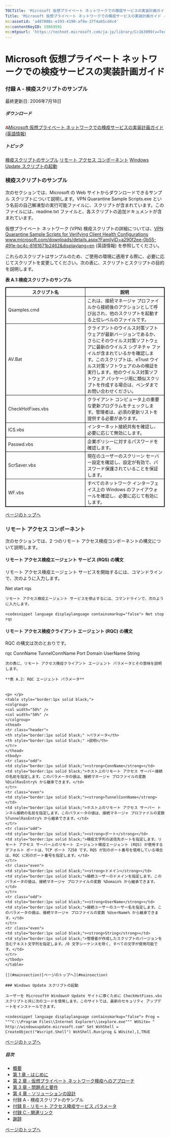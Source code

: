 ```yaml
---
TOCTitle: 'Microsoft 仮想プライベート ネットワークでの検疫サービスの実装計画ガイド - 付録 A'
Title: 'Microsoft 仮想プライベート ネットワークでの検疫サービスの実装計画ガイド - 付録 A'
ms:assetid: 'a487808c-e193-4190-af9a-37f4ab5cd4c4'
ms:contentKeyID: 19869591
ms:mtpsurl: 'https://technet.microsoft.com/ja-jp/library/Cc163099(v=TechNet.10)'
---
```


Microsoft 仮想プライベート ネットワークでの検疫サービスの実装計画ガイド
=======================================================================

### 付録 A - 検疫スクリプトのサンプル

最終更新日: 2006年7月18日

##### ダウンロード

[![](images/Cc163099.icon_exe(ja-jp,TechNet.10).gif)Microsoft 仮想プライベート ネットワークでの検疫サービスの実装計画ガイド (英語情報)](http://go.microsoft.com/fwlink/?linkid=41308)

##### トピック

[](#ecaa)[検疫スクリプトのサンプル](#ecaa)
[](#ebaa)[リモート アクセス コンポーネント](#ebaa)
[](#eaaa)[Windows Update スクリプトの起動](#eaaa)

### 検疫スクリプトのサンプル

次のセクションでは、Microsoft の Web サイトからダウンロードできるサンプル スクリプトについて説明します。VPN Quarantine Sample Scripts.exe という名前の自己解凍型の実行可能ファイルに、スクリプトが含まれています。このファイルには、readme.txt ファイルと、各スクリプトの追加ドキュメントが含まれています。

仮想プライベート ネットワーク (VPN) 検疫スクリプトの詳細については、[VPN Quarantine Sample Scripts for Verifying Client Health Configurations](http://www.microsoft.com/downloads/details.aspx?familyid=a290f2ee-0b55-491e-bc4c-8161671b2462&displaylang=en) www.microsoft.com/downloads/details.aspx?FamilyID=a290f2ee-0b55-491e-bc4c-8161671b2462&displaylang=en (英語情報) を参照してください。

これらのスクリプトはサンプルのため、ご使用の環境に適用する際に、必要に応じてスクリプトを変更してください。次の表に、スクリプトとスクリプトの目的を説明します。

**表 A.1:検疫スクリプトのサンプル**

 
<p> </p>
<table style="border:1px solid black;">
<colgroup>
<col width="50%" />
<col width="50%" />
</colgroup>
<thead>
<tr class="header">
<th style="border:1px solid black;" >スクリプト名</th>
<th style="border:1px solid black;" >説明</th>
</tr>
</thead>
<tbody>
<tr class="odd">
<td style="border:1px solid black;">Qsamples.cmd</td>
<td style="border:1px solid black;">これは、接続マネージャ プロファイルから接続後のアクションとして呼び出され、他のスクリプトを起動する上位レベルのファイルです。</td>
</tr>
<tr class="even">
<td style="border:1px solid black;">AV.Bat</td>
<td style="border:1px solid black;">クライアントのウイルス対策ソフトウェアが最新バージョンであるか、さらにそのウイルス対策ソフトウェアに最新のウイルス シグネチャ ファイルが含まれているかを確認します。このスクリプトは、eTrust ウイルス対策ソフトウェアのみの検証を実行します。他のウイルス対策ソフトウェア パッケージ用に類似スクリプトを作成する場合は、ベンダまでお問い合わせください。</td>
</tr>
<tr class="odd">
<td style="border:1px solid black;">CheckHotFixes.vbs</td>
<td style="border:1px solid black;">クライアント コンピュータ上の重要な更新プログラムをチェックします。管理者は、必須の更新リストを提供する必要があります。</td>
</tr>
<tr class="even">
<td style="border:1px solid black;">ICS.vbs</td>
<td style="border:1px solid black;">インターネット接続共有を確認し、必要に応じて無効にします。</td>
</tr>
<tr class="odd">
<td style="border:1px solid black;">Passwd.vbs</td>
<td style="border:1px solid black;">企業ポリシーに対するパスワードを確認します。</td>
</tr>
<tr class="even">
<td style="border:1px solid black;">ScrSaver.vbs</td>
<td style="border:1px solid black;">現在のユーザーのスクリーン セーバー設定を確認し、設定が有効で、パスワード保護されていることを保証します。</td>
</tr>
<tr class="odd">
<td style="border:1px solid black;">WF.vbs</td>
<td style="border:1px solid black;">すべてのネットワーク インターフェイス上の Windows のファイアウォールを確認し、必要に応じて有効にします。</td>
</tr>
</tbody>
</table>
  
[](#mainsection)[ページのトップへ](#mainsection)
  
### リモート アクセス コンポーネント
  
次のセクションでは、2 つのリモート アクセス検疫コンポーネントの構文について説明します。
  
#### リモート アクセス検疫エージェント サービス (RQS) の構文
  
リモート アクセス検疫エージェント サービスを開始するには、コマンドラインで、次のように入力します。
  
<codesnippet language displaylanguage containsmarkup="false"> Net start rqs  
```  
リモート アクセス検疫エージェント サービスを停止するには、コマンドラインで、次のように入力します。
  
<codesnippet language displaylanguage containsmarkup="false"> Net stop rqs  
```  
#### リモート アクセス検疫クライアント エージェント (RQC) の構文
  
RQC の構文は次のとおりです。
  
<codesnippet language displaylanguage containsmarkup="false"> rqc ConnName TunnelConnName Port Domain UserName String  
```  
次の表に、リモート アクセス検疫クライアント エージェント パラメータとその意味を説明します。
  
**表 A.2: RQC エージェント パラメータ**

 
<p> </p>
<table style="border:1px solid black;">
<colgroup>
<col width="50%" />
<col width="50%" />
</colgroup>
<thead>
<tr class="header">
<th style="border:1px solid black;" >パラメータ</th>
<th style="border:1px solid black;" >説明</th>
</tr>
</thead>
<tbody>
<tr class="odd">
<td style="border:1px solid black;"><strong>ConnName</strong></td>
<td style="border:1px solid black;">ホスト上のリモート アクセス サーバー接続の名前を指定します。このパラメータの値は、接続マネージャ プロファイルの変数 %DialRasEntry% から継承できます。</td>
</tr>
<tr class="even">
<td style="border:1px solid black;"><strong>TunnelConnName</strong></td>
<td style="border:1px solid black;">ホスト上のリモート アクセス サーバー トンネル接続の名前を指定します。このパラメータの値は、接続マネージャ プロファイルの変数 %TunnelRasEntry% から継承できます。</td>
</tr>
<tr class="odd">
<td style="border:1px solid black;"><strong>ポート</strong></td>
<td style="border:1px solid black;">検疫文字列の送信先ポートを指定します。リモート アクセス サーバー上のリモート エージェント検疫エージェント (RQS) が使用するデフォルト ポートは、TCP ポート 7250 です。RQS が別のポート番号を使用している場合は、RQC に別のポート番号を指定します。</td>
</tr>
<tr class="even">
<td style="border:1px solid black;"><strong>ドメイン</strong></td>
<td style="border:1px solid black;">接続ユーザーのドメインを指定します。このパラメータの値は、接続マネージャ プロファイルの変数 %Domain% から継承できます。</td>
</tr>
<tr class="odd">
<td style="border:1px solid black;"><strong>UserName</strong></td>
<td style="border:1px solid black;">接続ユーザーのユーザー名を指定します。このパラメータの値は、接続マネージャ プロファイルの変数 %UserName% から継承できます。</td>
</tr>
<tr class="even">
<td style="border:1px solid black;"><strong>String</strong></td>
<td style="border:1px solid black;">管理者が作成したスクリプトのバージョンを含むテキスト文字列を指定します。/0 文字シーケンスを除く、すべての文字が使用可能です。</td>
</tr>
</tbody>
</table>
  
[](#mainsection)[ページのトップへ](#mainsection)
  
### Windows Update スクリプトの起動
  
ユーザーを Microsoft® Windows® Update サイトに導くために CheckHotFixes.vbs スクリプトと共に次のコードを使用します。このサイトでは、最新のセキュリティ アップデートをインストールできます。
  
<codesnippet language displaylanguage containsmarkup="false"> Prog = """C:\\Program Files\\Internet Explorer\\iexplore.exe""" WUSite= " http://windowsupdate.microsoft.com" Set WshShell = CreateObject("Wscript.Shell") WshShell.Run(prog & WUsite),1,TRUE  
```  
[](#mainsection)[ページのトップへ](#mainsection)
  
##### 目次
  
-   [概要](https://technet.microsoft.com/ja-jp/library/40028620-c153-4851-bf15-d79d55d056bd(v=TechNet.10))  
-   [第 1 章 - はじめに](https://technet.microsoft.com/ja-jp/library/b0912680-7a6d-43ac-92d0-cea6dcc8a063(v=TechNet.10))  
-   [第 2 章 - 仮想プライベート ネットワーク検疫へのアプローチ](https://technet.microsoft.com/ja-jp/library/3ea09caf-8833-439b-be0c-039e639659b2(v=TechNet.10))  
-   [第 3 章 - 問題点と要件](https://technet.microsoft.com/ja-jp/library/c43cc580-e002-49f5-bbd0-4e27a3de16cf(v=TechNet.10))  
-   [第 4 章 - ソリューションの設計](https://technet.microsoft.com/ja-jp/library/7e20ac7b-c15a-4cab-9ca2-91f155b818ab(v=TechNet.10))  
-   付録 A - 検疫スクリプトのサンプル  
-   [付録 B - リモート アクセス検疫サービス パラメータ](https://technet.microsoft.com/ja-jp/library/5f5b92bf-e8dc-4f83-9322-f7eaa27e306a(v=TechNet.10))  
-   [付録 C - 関連リンク](https://technet.microsoft.com/ja-jp/library/d59eca38-6dd3-4576-9ba9-70cca609bcae(v=TechNet.10))  
-   [謝辞](https://technet.microsoft.com/ja-jp/library/00b4b7ee-825b-4b0d-bda3-b6f040115c24(v=TechNet.10))
  
[](#mainsection)[ページのトップへ](#mainsection)
